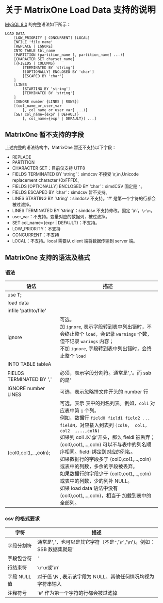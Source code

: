 # 关于 MatrixOne Load Data 支持的说明

[MySQL 8.0](https://dev.mysql.com/doc/refman/8.0/en/load-data.html) 的完整语法如下所示：

```
LOAD DATA
    [LOW_PRIORITY | CONCURRENT] [LOCAL]
    INFILE 'file_name'
    [REPLACE | IGNORE]
    INTO TABLE tbl_name
    [PARTITION (partition_name [, partition_name] ...)]
    [CHARACTER SET charset_name]
    [{FIELDS | COLUMNS}
        [TERMINATED BY 'string']
        [[OPTIONALLY] ENCLOSED BY 'char']
        [ESCAPED BY 'char']
    ]
    [LINES
        [STARTING BY 'string']
        [TERMINATED BY 'string']
    ]
    [IGNORE number {LINES | ROWS}]
    [(col_name_or_user_var
        [, col_name_or_user_var] ...)]
    [SET col_name={expr | DEFAULT}
        [, col_name={expr | DEFAULT}] ...]
```

## MatrixOne 暂不支持的字段

上述完整的语法结构中，MatrixOne 暂还不支持以下字段：

- REPLACE
- PARTITION
- CHARACTER SET：目前仅支持 UTF8
- FIELDS TERMINATED BY ‘string’：simdcsv 不接受 \r,\n,Unicode replacement character (0xFFFD)。
- FIELDS [OPTIONALLY] ENCLOSED BY ‘char’：simdCSV 固定是 `"`。
- FIELDS ESCAPED BY ‘char’：simdcsv 暂不支持。
- LINES STARTING BY ‘string’：simdcsv 不支持。‘#’ 是第一个字符的行都会被过滤掉。
- LINES TERMINATED BY ‘string’：simdcsv 不支持修改。固定 ‘\n’，`\r\n`。
- user_var：不支持。变量对应的数据列，被过滤掉。
- SET col_name={expr | DEFAULT}：不支持。
- LOW_PRIORITY：不支持
- CONCURRENT：不支持
- LOCAL：不支持。local 需要从 client 端将数据传输到 server 端。

## MatrixOne 支持的语法及格式

### 语法

|语法 | 描述|
|---|---|
|use T;||
|load data||
|infile 'pathto/file'||
|ignore|可选。<br>加 `ignore`, 表示字段转到表中列出错时，不会终止整个 `load`，会记录 `warnings` 个数，但不记录 `warings` 内容；<br>不加 `ignore`, 字段转到表中列出错时，会终止整个 `load`|
|INTO TABLE tableA||
|FIELDS TERMINATED BY ','|必须，表示字段分割符。通常是','。而 ssb 的是'|'|
|IGNORE number LINES|可选，表示忽略掉文件开头的 number 行|
|(col0,col1,...,coln);|可选，表示 表中的列名列表。例如，`coli` 对应表中第 `i` 个列。<br> 例如，数据行 `field0 field1 field2 ... fieldN`，对应插入到表列 `(col0,  col1,  col2  ,...,colN)`<br>如果列 coli 以'@'开头，那么 fieldi 被丢弃；<br>(col0,col1,...,coln) 可以不与表中的列名顺序相同。fieldi 绑定到对应的列名。<br>如果数据行的字段多于 (col0,col1,...,coln) 或表中的列数，多余的字段被丢弃。<br>如果数据行的字段少于 (col0,col1,...,coln) 或表中的列数，少的列补 NULL。<br>如果 load data 语法中没有 (col0,col1,...,coln)，相当于 加载到表中的全部列。|

### csv 的格式要求

|字符 | 描述|
|---|---|
|字段分割符 | 通常是','，也可以是其它字符（不是`"`,'\r','\n')。例如：SSB 数据集就是'|'|
|字段包含符|`"`|
|行结束符|`\r\n`或'\n'|
|字段 NULL 值 | 对于值 \N , 表示该字段为 NULL，其他任何情况均视为字符串输入|
|注释符号|'#' 作为第一个字符的行都会被过滤掉|
